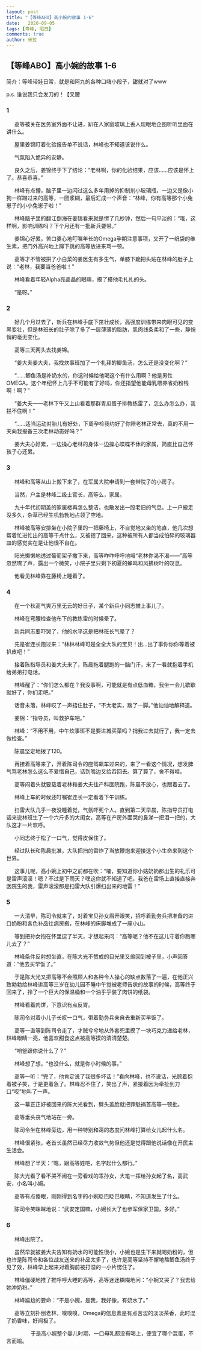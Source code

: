 ```yaml
---
layout: post
title: "【等峰ABO】高小婉的故事 1-6"
date:   2020-09-05
tags: [等峰, 昭白]
comments: true
author: 米拉
---
```



## 【等峰ABO】高小婉的故事 1-6 
简介：等峰带娃日常，就是和阿九的各种口嗨小段子，甜就对了www

p.s. 谁说我只会发刀的！【叉腰

### 1

`	`高等被关在医务室外面不让进，趴在人家窗玻璃上丢人现眼地企图听听里面在讲什么。

`	`屋里姜锦盯着化验报告单不说话，林峰也不知道该说什么。

`	`气氛陷入诡异的安静。

`	`良久之后，姜锦终于下了结论：“老林啊，你的化验结果，应该……应该是怀上了。恭喜恭喜。”

`	`林峰有点懵，脑子里一边闪过这么多年用掉的抑制剂小玻璃瓶，一边又是像小狗一样蹭过来的高等，一团浆糊，最后汇成一个声音：“林峰，你有高等那个小兔崽子的小小兔崽子啦！”

`	`林峰脑子里的翻江倒海在姜锦看来就是愣了几秒钟，然后一句平淡的：“哦，这样啊，影响训练吗？下个月还有一批新兵要带。”

`	`姜锦心好累，苦口婆心地叮嘱年长的Omega孕期注意事项，又开了一纸袋的维生素，把门外高兴地上蹿下跳的高等放进来骂一顿。

`	`高等才不管被拱了小白菜的姜医生有多生气，单膝下跪把头贴在林峰的肚子上说：“老林，我要当爸爸啦！”

`	`林峰看着年轻Alpha亮晶晶的眼睛，摸了摸他毛扎扎的头。

`	`“是呀。”


### 2

`	`好几个月过去了，新兵在林峰手底下茁壮成长，高强度训练带来肉眼可见的变黑变壮，但是林班长的肚子除了多了一层薄薄的脂肪，肌肉线条柔和了一些，静悄悄的毫无变化。

`	`高等三天两头去找姜锦。

`	`“姜大夫姜大夫，我找炊事班加了一个礼拜的鲫鱼汤，怎么还是没变化啊？”

`	`“……鲫鱼汤是补奶水的，你这时候给他喝这个有什么用啊？他是男性OMEGA，这个年纪怀上几乎不可能有了好吗，你还指望他能母乳喂养省奶粉钱啊！啊？”

`	`“姜大夫——老林下午又上山看着那群青瓜蛋子排教练雷了，怎么办怎么办，我拦不住啊！”

`	`“……适当运动对胎儿有好处，下周孕检我约好了你陪老林正常去，真的不用一天向我报备三次老林动态好吗？”

`	`姜大夫心好累，一边操心老林的身体一边操心喋喋不休的家属，简直比自己怀孩子心还累。

### 3

`	`林峰和高等从山上搬下来了，在军属大院申请到一套带院子的小房子。

`	`当然，户主是林峰二级士官长，高等么，家属。

`	`九十年代初期盖的家属楼再怎么整洁，也散发出一股老旧的气息。上一户搬走没多久，杂草已经生机勃勃地占领了空地。

`	`林峰被高等安排坐在小院子里的一把藤椅上，不自觉地又坐的笔直，他几次想帮着忙进忙出的高等干点什么，又被摁了回来，这种被所有人都当成怕碎的玻璃器皿的感觉实在是让他很不自在。

`	`阳光懒懒地透过葡萄架子撒下来，高等咋咋呼呼地喊“老林你渴不渴——”高等忽然噤了声，露出一个微笑，小院子里只剩下初夏的蝉鸣和风拂树叶的叹息。

`	`他看见林峰靠在藤椅上睡着了。


### 4

`	`在一个秋高气爽万里无云的好日子，某个新兵小同志摊上事儿了。

`	`林峰在弯腰检查他布下的教练雷的时候晕了。

`	`新兵同志要吓哭了，他的水平这是把林班长气晕了？

`	`先是崔连长跑过来：“林林林峰可是全全大队的宝贝！出…出了事你你你等着被扒皮吧！”

`	`接着陈指导员和姜大夫来了，陈晨拖着腿跑的一脑门汗，来了一看就抱着手机给弟弟打电话。

`	`林峰醒了：“你们怎么都在？我没事啊，可能就是有点低血糖，我坐一会儿歇歇就好了，你们走吧。”

`	`话音未落，林峰哎了一声捂住肚子，“不太老实，踹了一脚。”他讪讪地解释道。

`	`姜锦：“指导员，叫救护车吧。”

`	`林峰：“不用不用，中午炊事班不是要进城买菜吗？捎我过去就行了，我一定去做检查。”

`	`陈晨坚定地拨了120。

`	`再接着高等来了，开着陈司令的座驾飙车过来的，来了一看这个情况，想发脾气骂老林怎么这么不爱惜自己，话到嘴边又给吞回去。算了算了，舍不得哇。

`	`高等闷着头就要载着老林和姜大夫往产科医院跑，陈晨不放心，也跟着去了。

`	`林峰上车的时候还叮嘱崔连长一定看着下午训练。

`	`扫雷大队几乎一夜没睡着觉，气氛吓死个人。直到第二天早晨，陈指导员打电话来说林班生了一个六斤多的大闺女，高等在产房外面哭的鼻涕一把泪一把的，大队这才一片欢呼。

`	`小同志终于松了一口气，觉得皮保住了。

`	`经过队长和陈晨批准，大队把扫的雷炸了当放鞭炮来迎接这个小生命来到这个世界。

`	`这事儿呢，高小婉上初中之前都在吹：“嚯，要知道你小姑奶奶那出生的礼乐可是雷声滚滚！嗯？不过是下雨天？嘿这你就不知道了吧，我爸在雷场上直接直接奔医院生的我，雷声滚滚那是扫雷大队引爆扫出来的地雷！”

### 5

`	`一大清早，陈司令就来了，对着宝贝孙女眉开眼笑，招呼着勤务兵把准备的进口奶粉和各色补品往病房搬，在林峰的床脚堆成了一座小山。

`	`等到把孙女抱在怀里逗了半天，才想起来问：“高等呢？他不在这儿守着你跑哪儿去了？”

`	`林峰条件反射想坐直，在陈大光不赞成的目光里又缩回到被子里，小声回答道：“他去买早饭了。”

`	`于是陈大光又把高等不会照顾人和各种令人操心的缺点数落了一遍，在他正兴致勃勃给林峰讲高等三岁在幼儿园不睡中午觉被老师告状的故事的时候，高等终于回来了，拎了一个巨大的保温桶和一个油乎乎装了肉饼的纸袋。

`	`林峰看着肉饼，下意识有点反胃。

`	`陈司令对着小儿子长叹一口气，带着勤务兵亲自去重新买早饭了。

`	`高等一直等到陈司令走了，才贼兮兮地从外套兜里摸了一块巧克力递给老林，林峰眼睛一亮，他喜欢甜食这点被高等摸的清清楚楚。

`	`“咱爸跟你说什么了？”

`	`林峰想了想，“也没什么，就是你小时候的事。”

`	`高等一听：“完了，他肯定说了我很多坏话！”看向林峰，也不说话，光顾着抱着被子笑，于是更着急了。林峰忍不住了，笑出了声，紧接着因为牵扯到刀口“哎”地叫了一声。

`	`这一幕正正好被回来的陈大光看到，劈头盖脸就把罪魁祸首高等一顿批。

`	`高等垂头丧气地站在一旁。

`	`陈司令坐在林峰旁边，用一种特别和蔼的态度问林峰打算给女儿起什么名。

`	`林峰很紧张，老首长虽然已经尽力收敛气势但他还是觉得跟他说话像在开民主生活会。

`	`林峰想了半天：“嗯，跟高等姓吧，名字起什么都行。”

`	`陈大光看了看不哭不闹在一旁看戏的乖孙女，大笔一挥给孙女起了名，高武安，小名叫小婉。

`	`高等有点傻眼，刚刚得到名字的小婉眨巴眨巴眼睛，不知道发生了什么。

`	`陈司令笑眯眯地说：“武安定国嘛，小婉长大了也参军保家卫国，多好。”


### 6

`	`林峰出院了。

`	`虽然早就被姜大夫告知有奶水的可能性很小，小婉也是生下来就喝奶粉的，但也许是陈司令和各位战友送来的补品太多了，也许是高等坚持不懈地熬鲫鱼汤终于见了效，林峰早上起来对着胸前被打湿的一小片愣住了。

`	`林峰僵硬地推了推呼呼大睡的高等，高等迷迷糊糊地问：“小婉又哭了？我去给她冲奶粉。”

`	`林峰尴尬的要命：“不是小婉，是我，我好像，有奶水了。”

`	`高等立刻扑倒老林，嗅嗅嗅，Omega的信息素是有点苦涩的淡淡茶香，此时混了奶香味，好闻极了。

`         `于是高小婉整个婴儿时期，一口母乳都没有喝上，便宜了哪个混蛋，不言而喻。

